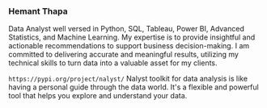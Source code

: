 ### Hemant Thapa

Data Analyst well versed in Python, SQL, Tableau, Power BI, Advanced Statistics, and Machine Learning. 
My expertise is to provide insightful and actionable recommendations to support business decision-making. 
I am committed to delivering accurate and meaningful results, utilizing my technical skills to turn data into a valuable asset for my clients.

```https://pypi.org/project/nalyst/```
Nalyst toolkit for data analysis is like having a personal guide through the data world. It's a flexible and powerful tool that helps you explore and understand your data.
